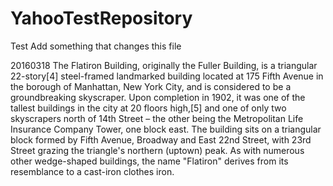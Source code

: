# YahooTestRepository
Test
Add something that changes this file

20160318
The Flatiron Building, originally the Fuller Building, is a triangular 22-story[4] steel-framed landmarked building located at 175 Fifth Avenue in the borough of Manhattan, New York City, and is considered to be a groundbreaking skyscraper. Upon completion in 1902, it was one of the tallest buildings in the city at 20 floors high,[5] and one of only two skyscrapers north of 14th Street – the other being the Metropolitan Life Insurance Company Tower, one block east. The building sits on a triangular block formed by Fifth Avenue, Broadway and East 22nd Street, with 23rd Street grazing the triangle's northern (uptown) peak. As with numerous other wedge-shaped buildings, the name "Flatiron" derives from its resemblance to a cast-iron clothes iron.
